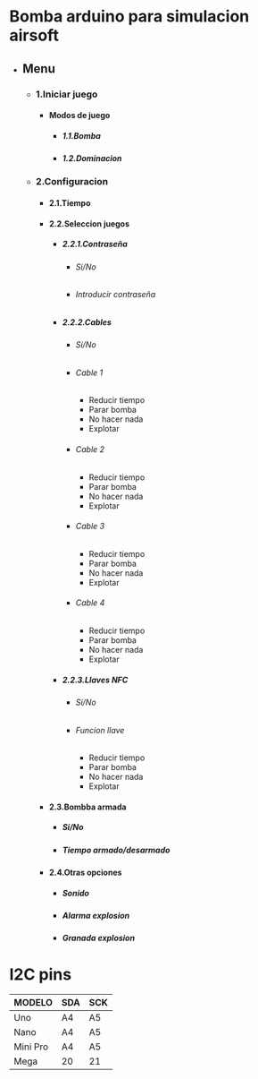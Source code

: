# Bomba arduino para simulacion airsoft

- ## Menu
	- ### 1.Iniciar juego
		- #### Modos de juego
			- ##### 1.1.Bomba
			- ##### 1.2.Dominacion
	- ### 2.Configuracion
		- #### 2.1.Tiempo
		- #### 2.2.Seleccion juegos
			- ##### 2.2.1.Contraseña
				- ###### Si/No
				- ###### Introducir contraseña
			- ##### 2.2.2.Cables
				- ###### Si/No
				- ###### Cable 1
					- Reducir tiempo
					- Parar bomba
					- No hacer nada
					- Explotar
				- ###### Cable 2
					- Reducir tiempo
					- Parar bomba
					- No hacer nada
					- Explotar
				- ###### Cable 3
					- Reducir tiempo
					- Parar bomba
					- No hacer nada
					- Explotar
				- ###### Cable 4
					- Reducir tiempo
					- Parar bomba
					- No hacer nada
					- Explotar
			- ##### 2.2.3.Llaves NFC
				- ###### Si/No
				- ###### Funcion llave
					- Reducir tiempo
					- Parar bomba
					- No hacer nada
					- Explotar
		- #### 2.3.Bombba armada
			- ##### Si/No
			- ##### Tiempo armado/desarmado
		- #### 2.4.Otras opciones
			- ##### Sonido
			- ##### Alarma explosion
			- ##### Granada explosion

# I2C pins
| MODELO | SDA | SCK |
| --- | --- | --- |
| Uno | A4 | A5 |
| Nano | A4 | A5 |
| Mini Pro | A4 | A5 |
| Mega     | 20  | 21  |
